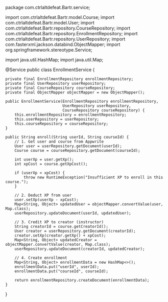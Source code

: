 package com.ctrlaltdefeat.Bartr.service;

import com.ctrlaltdefeat.Bartr.model.Course;
import com.ctrlaltdefeat.Bartr.model.User;
import com.ctrlaltdefeat.Bartr.repository.CourseRepository;
import com.ctrlaltdefeat.Bartr.repository.EnrollmentRepository;
import com.ctrlaltdefeat.Bartr.repository.UserRepository;
import com.fasterxml.jackson.databind.ObjectMapper;
import org.springframework.stereotype.Service;

import java.util.HashMap;
import java.util.Map;

@Service
public class EnrollmentService {

    private final EnrollmentRepository enrollmentRepository;
    private final UserRepository userRepository;
    private final CourseRepository courseRepository;
    private final ObjectMapper objectMapper = new ObjectMapper();

    public EnrollmentService(EnrollmentRepository enrollmentRepository,
                             UserRepository userRepository,
                             CourseRepository courseRepository) {
        this.enrollmentRepository = enrollmentRepository;
        this.userRepository = userRepository;
        this.courseRepository = courseRepository;
    }

    public String enroll(String userId, String courseId) {
        // 1. Get user and course from Appwrite
        User user = userRepository.getDocument(userId);
        Course course = courseRepository.getDocument(courseId);

        int userXp = user.getXp();
        int xpCost = course.getXpCost();

        if (userXp < xpCost) {
            throw new RuntimeException("Insufficient XP to enroll in this course.");
        }

        // 2. Deduct XP from user
        user.setXp(userXp - xpCost);
        Map<String, Object> updatedUser = objectMapper.convertValue(user, Map.class);
        userRepository.updateDocument(userId, updatedUser);

        // 3. Credit XP to creator (instructor)
        String creatorId = course.getCreatorId();
        User creator = userRepository.getDocument(creatorId);
        creator.setXp(creator.getXp() + xpCost);
        Map<String, Object> updatedCreator = objectMapper.convertValue(creator, Map.class);
        userRepository.updateDocument(creatorId, updatedCreator);

        // 4. Create enrollment
        Map<String, Object> enrollmentData = new HashMap<>();
        enrollmentData.put("userId", userId);
        enrollmentData.put("courseId", courseId);

        return enrollmentRepository.createDocument(enrollmentData);
    }
}

